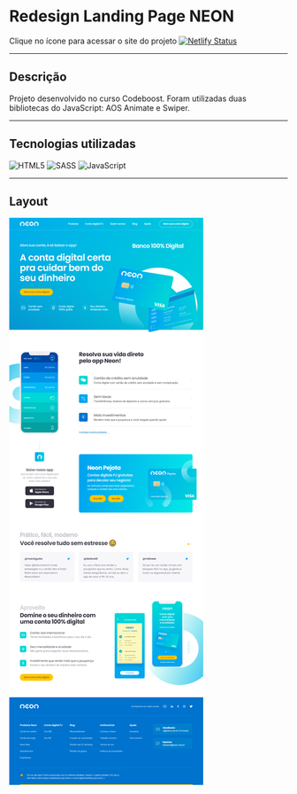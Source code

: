 # Redesign Landing Page NEON

Clique no ícone para acessar o site do projeto
  <a href="https://lp-neon-andersonrodriguesdev.netlify.app/" target="_blank">[![Netlify Status](https://api.netlify.com/api/v1/badges/e5a8f22f-e3d0-4a20-b189-72477245de06/deploy-status)](https://app.netlify.com/sites/lp-neon-andersonrodriguesdev/deploys)</a>


------------


## Descrição

Projeto desenvolvido no curso Codeboost. 
Foram utilizadas duas bibliotecas do JavaScript: AOS Animate e Swiper.

------------


## Tecnologias utilizadas

![HTML5](https://img.shields.io/badge/html5-%23E34F26.svg?style=for-the-badge&logo=html5&logoColor=white) ![SASS](https://img.shields.io/badge/SASS-hotpink.svg?style=for-the-badge&logo=SASS&logoColor=white) ![JavaScript](https://img.shields.io/badge/javascript-%23323330.svg?style=for-the-badge&logo=javascript&logoColor=%23F7DF1E)

------------

## Layout

<img src="print-completo-site.png">

